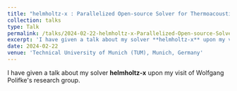 ```yaml
---
title: "helmholtz-x : Parallelized Open-source Solver for Thermoacoustic Helmholtz Equation"
collection: talks
type: Talk
permalink: /talks/2024-02-22-helmholtz-x-Parallelized-Open-source-Solver-for-Thermoacoustic-Helmholtz-Equation
excerpt: 'I have given a talk about my solver **helmholtz-x** upon my visit of Wolfgang Polifke&apos;s research group.'
date: 2024-02-22
venue: 'Technical University of Munich (TUM), Munich, Germany'
---
```

I have given a talk about my solver **helmholtz-x** upon my visit of Wolfgang Polifke&apos;s research group.

